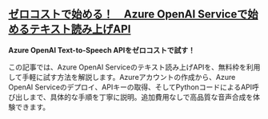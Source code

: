 ## [ゼロコストで始める！　Azure OpenAI Serviceで始めるテキスト読み上げAPI](https://zenn.dev/yohamta/articles/d8886209002faa)

**Azure OpenAI Text-to-Speech APIをゼロコストで試す！**

この記事では、Azure OpenAI Serviceのテキスト読み上げAPIを、無料枠を利用して手軽に試す方法を解説します。Azureアカウントの作成から、Azure OpenAI Serviceのデプロイ、APIキーの取得、そしてPythonコードによるAPI呼び出しまで、具体的な手順を丁寧に説明。追加費用なしで高品質な音声合成を体験できます。
